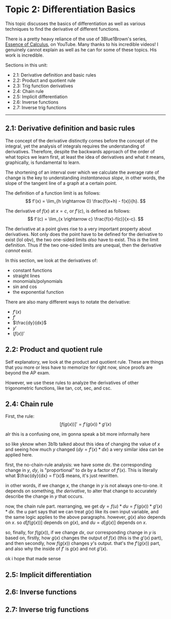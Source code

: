 # Topic 2: Differentiation Basics

This topic discusses the basics of differentiation as well as various techniques to find the derivative of different functions. 

There is a pretty heavy reliance of the use of 3Blue1Brown's series, [Essence of Calculus](https://youtube.com/playlist?list=PLZHQObOWTQDMsr9K-rj53DwVRMYO3t5Yr&si=1gvWlAfEUFH_VdDm), on YouTube. Many thanks to his incredible videos! I genuinely cannot explain as well as he can for some of these topics. His work is incredible. 

Sections in this unit: 
- 2.1: Derivative definition and basic rules
- 2.2: Product and quotient rule
- 2.3: Trig function derivatives
- 2.4: Chain rule
- 2.5: Implicit differentiation
- 2.6: Inverse functions
- 2.7: Inverse trig functions

---
## 2.1: Derivative definition and basic rules

The concept of the derivative distinctly comes before the concept of the integral, yet the analysis of integrals requires the understanding of derivatives. Therefore, despite the backwards approach of the order of what topics we learn first, at least the idea of derivatives and what it means, graphically, is fundamental to learn. 

The shortening of an interval over which we calculate the average rate of change is the key to understanding *instantaneous slope*, in other words, the slope of the tangent line of a graph at a certain point. 

The definition of a function limit is as follows:
$$ f'(x) = \lim_{h \rightarrow 0} \frac{f(x+h) - f(x)}{h}. $$

The derivative of $f(x)$ at $x=c$, or $f'(c)$, is defined as follows:
$$ f'(c) = \lim_{x \rightarrow c} \frac{f(x)-f(c)}{x-c}. $$

The derivative at a point gives rise to a very important property about derivatives. Not only does the point have to be defined for the derivative to exist (lol obv), the two one-sided limits *also* have to exist. This *is* the limit definition. Thus if the two one-sided limits are unequal, then the derivative *cannot* exist. 

In this section, we look at the derivatives of: 
- constant functions 
- straight lines
- monomials/polynomials
- sin and cos
- the exponential function

There are also many different ways to notate the derivative:
- $f'(x)$
- $f'$
- $\frac{dy}{dx}$
- $y'$
- $(f(x))'$

## 2.2: Product and quotient rule

Self explanatory, we look at the product and quotient rule. These are things that you more or less have to memorize for right now, since proofs are beyond the AP exam. 

However, we use these rules to analyze the derivatives of other trigonometric functions, like tan, cot, sec, and csc. 

## 2.4: Chain rule

First, the rule: 
$$ [f(g(x))]' = f'(g(x))*g'(x)$$

alr this is a confusing one, im gonna speak a bit more informally here

so like yknow when 3b1b talked about this idea of changing the value of $x$ and seeing how much $y$ changed ($dy = f'(x) * dx$) a very similar idea can be applied here. 

first, the no-chain-rule analysis: we have some $dx$. the corresponding change in $y$, $dy$, is "proportional" to $dx$ by a factor of $f'(x)$. This is literally what $\frac{dy}{dx} = f'(x)$ means, it's just rewritten.

in other words, if we change $x$, the change in $y$ is not always one-to-one. it depends on something, *the derivative*, to alter that change to accurately describe the change in $y$ that occurs. 

now, the chain rule part. rearranging, we get $dy = f(u) * du = f'(g(x)) * g'(x) * dx$. the $u$ part says that we can treat $g(x)$ like its own input variable, and the same logic applies to the above paragraphs. however, $g(x)$ also depends on $x$. so $d[f(g(x))]$ depends on $g(x)$, and $du = d[g(x)]$ depends on $x$. 

so, finally, for $f(g(x))$, if we change $dx$, our corresponding change in $y$ is based on, firstly, how $g(x)$ changes the output of $f(x)$ (this is the $g'(x)$ part), and then secondly, how $f(g(x))$ changes $y$'s output. that's the $f'(g(x))$ part, and also why the inside of $f'$ is $g(x)$ and not $g'(x)$. 

ok i hope that made sense

## 2.5: Implicit differentiation

## 2.6: Inverse functions

## 2.7: Inverse trig functions